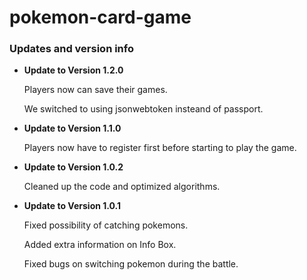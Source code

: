 # pokemon-card-game
### Updates and version info ### 

- **Update to Version 1.2.0**

  Players now can save their games.

  We switched to using jsonwebtoken insteand of passport.

- **Update to Version 1.1.0**

  Players now have to register first before starting to play the game.

- **Update to Version 1.0.2**

  Cleaned up the code and optimized algorithms.

- **Update to Version 1.0.1**

  Fixed possibility of catching pokemons.

  Added extra information on Info Box.

  Fixed bugs on switching pokemon during the battle.
